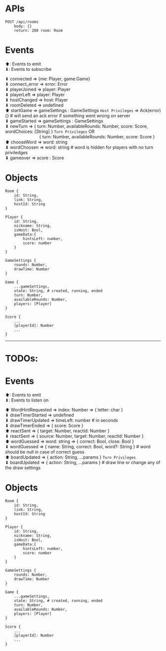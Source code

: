 # APIs

```
POST /api/rooms
    body: {}
    return: 200 room: Room

```

# Events

⬆: Events to emit<br />
⬇: Events to subscribe<br />

⬇ connected => {me: Player, game:Game} <br />
⬇ connect_error => error: Error <br />
⬇ playerJoined => player: Player <br />
⬇ playerLeft => player: Player <br />
⬇ hostChanged => host: Player <br />
⬇ roomDeleted => undefined <br />
⬆ startGame => gameSettings : GameSettings `Host Privileges` => Ack(error){} # will send an ack error if something went wrong on server <br />
⬇ gameStarted => gameSettings : GameSettings <br />
⬇ newTurn => { turn: Number, availableRounds: Number, score: Score, wordChoices: [String] } `Turn Privileges` OR <br />
&nbsp;&nbsp;&nbsp;&nbsp;&nbsp;&nbsp;&nbsp;&nbsp;&nbsp;&nbsp;&nbsp;&nbsp;&nbsp;&nbsp;&nbsp;&nbsp;&nbsp;&nbsp;&nbsp;&nbsp;&nbsp;&nbsp;&nbsp;&nbsp;&nbsp;&nbsp;&nbsp;&nbsp;{ turn: Number, availableRounds: Number, score: Score } <br />
⬆ chooseWord => word: string <br />
⬇ wordChoosen => word: string # word is hidden for players with no turn priviledges <br />
⬇ gameover => score : Score <br />

# Objects

```
Room {
    id: String,
    link: String,
    hostId: String
}

Player {
    id: String,
    nickname: String,
    isHost: Bool,
    gameData:{
        hintsLeft: number,
        score: number
    }
}

GameSettings {
    rounds: Number,
    drawTime: Number
}

Game {
    ...gameSettings,
    state: String, # created, running, ended
    turn: Number,
    availableRounds: Number,
    players: [Player]
}

Score {
    ...
    [playerId]: Number
    ...
}
```

---

# TODOs:

# Events

⬆: Events to emit <br />
⬇: Events to listen on <br />

⬆ WordHintRequested => index: Number => { letter: char } <br />
⬇ drawTimerStarted => undefined <br />
⬇ drawTimerUpdated => timeLeft: number # in seconds <br />
⬇ drawTimerEnded => { score: Score } <br />
⬆ reactSent => { target: Number, reactId: Number } <br />
⬇ reactSent => { source: Number, target: Number, reactId: Number } <br />
⬆ wordGuessed => word: string => { correct: Bool, close: Bool } <br />
⬇ wordGuessed => { name: String, correct: Bool, word?: String } # word should be null in case of correct guess <br />
⬆ boardUpdated => { action: String, ...params } `Turn Privileges` <br />
⬇ boardUpdated => { action: String, ...params } # draw line or change any of the draw settings <br />

# Objects

```
Room {
    id: String,
    link: String,
    hostId: String
}

Player {
    id: String,
    nickname: String,
    isHost: Bool,
    gameData:{
        hintsLeft: number,
        score: number
    }
}

GameSettings {
    rounds: Number,
    drawTime: Number
}

Game {
    ...gameSettings,
    state: String, # created, running, ended
    turn: Number,
    availableRounds: Number,
    players: [Player]
}

Score {
    ...
    [playerId]: Number
    ...
}
```
